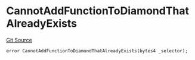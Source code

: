 # CannotAddFunctionToDiamondThatAlreadyExists
[Git Source](https://github.com/thrackle-io/rules-protocol/blob/2738cf9716e0fddfad4df13fdb6486b5987af931/src/economic/ruleProcessor/nontagged/RuleProcessorDiamondLib.sol)


```solidity
error CannotAddFunctionToDiamondThatAlreadyExists(bytes4 _selector);
```

